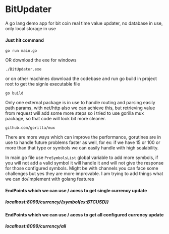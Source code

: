 # BitUpdater
A go lang demo app for bit coin real time value updater, no database in use, only local storage in use

#### Just hit command 
```
go run main.go
```
OR download the exe for windows
```
./BitUpdater.exe
```
or on other machines download the codebase and run go build in project root to get the signle executable file
```
go build
```
Only one external package is in use to handle routing and parsing easily path params, with net/http also we can achieve this,
but retrieving value from request will add some more steps so i tried to use gorilla mux package, so that code will look bit more cleaner.
```
github.com/gorilla/mux
```

There are more ways which can improve the performance, gorutines are in use to handle future problems faster as well, 
for ex: if we have 15 or 100 or more than that type or symbols we can easily handle with high scalability.

In main.go file use ```PreSymbolsList``` global variable to add more symbols, if you will not add a valid symbol
it will handle it and will not give the response for those configured symbols. 
Might be with channels you can face some challenges but yes they are more improvable. 
I am trying to add things what we can do/implement with golang features

#### EndPoints which we can use / acess to get single currency update
##### localhost:8099/currency/{symbol(ex:BTCUSD)}

#### EndPoints which we can use / acess to get all configured currency update
##### localhost:8099/currency/all


